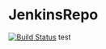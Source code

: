 # JenkinsRepo
[![Build Status](http://16.16.191.61:8080/buildStatus/icon?job=fibonatcci)](http://16.16.191.61:8080/job/fibonatcci/)
test
